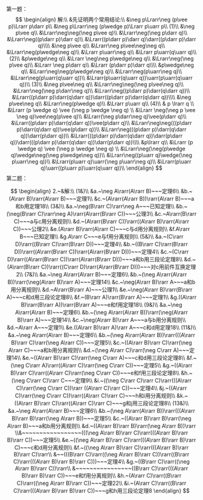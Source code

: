 第一题：
$$
\begin{align}
解:\\
&先证明两个常用结论:\\
&\neg p\Lrarr\neg (p\vee p)\Lrarr p\darr p\\
&\neg p\Lrarr\neg (p\wedge p)\Lrarr p\uarr p\\
(1)\\
&\neg p\vee q\\
&\Lrarr\neg\neg(\neg p\vee q)\\
&\Lrarr\neg(\neg p\darr q)\\
&\Lrarr\neg((p\darr p)\darr q)\\
&\Lrarr((p\darr p)\darr q)\darr((p\darr p)\darr q)\\\\
&\neg p\vee q\\
&\Lrarr\neg p\vee\neg\neg q\\
&\Lrarr\neg(p\wedge\neg q)\\
&\Lrarr p\uarr\neg q\\
&\Lrarr p\uarr(q\uarr q)\\
(2)\\
&p\wedge\neg q\\
&\Lrarr \neg\neg p\wedge\neg q\\
&\Lrarr\neg(\neg p\vee q)\\
&\Lrarr \neg p\darr q\\
&\Lrarr (p\darr p)\darr q\\\\
&p\wedge\neg q\\
&\Lrarr\neg\neg(p\wedge\neg q)\\
&\Lrarr\neg(p\uarr\neg q)\\
&\Lrarr\neg(p\uarr(q\uarr q))\\
&\Lrarr(p\uarr(q\uarr q))\uarr(p\uarr(q\uarr q))\\
(3)\\
&\neg p\vee\neg q\\
&\Lrarr\neg\neg(\neg p\vee\neg q)\\
&\Lrarr\neg(\neg p\darr\neg q)\\
&\Lrarr\neg((p\darr p)\darr(q\darr q))\\
&\Lrarr((p\darr p)\darr(q\darr q))\darr((p\darr p)\darr(q\darr q))\\\\
&\neg p\vee\neg q\\
&\Lrarr\neg(p\wedge q)\\
&\Lrarr p\uarr q\\
(4)\\
& p \lrarr q \\
&\Lrarr (p \wedge q) \vee (\neg p \wedge \neg q) \\
&\Lrarr \neg(\neg p \vee \neg q)\vee\neg(p\vee q)\\
&\Lrarr(\neg p\darr\neg q)\vee(p\darr q)\\
&\Lrarr((p\darr p)\darr(q\darr q))\vee(p\darr q)\\
&\Lrarr\neg\neg(((p\darr p)\darr(q\darr q))\vee(p\darr q))\\
&\Lrarr\neg(((p\darr p)\darr(q\darr q))\darr(p\darr q))\\
&\Lrarr(((p\darr p)\darr(q\darr q))\darr(p\darr q))\darr(((p\darr p)\darr(q\darr q))\darr(p\darr q))\\\\
&p\lrarr q\\
&\Lrarr (p \wedge q) \vee (\neg p \wedge \neg q) \\
&\Lrarr\neg(\neg(p\wedge q)\wedge\neg(\neg p\wedge\neg q))\\
&\Lrarr\neg((p\uarr q)\wedge(\neg p\uarr\neg q))\\
&\Lrarr(p\uarr q)\uarr(\neg p\uarr\neg q)\\
&\Lrarr(p\uarr q)\uarr((p\uarr p)\uarr(q\uarr q))\\
\end{align}
$$
第二题：

$$
\begin{align}
2.~&解:\\
(1&)\\
&a.~\neg A\rarr(A\rarr B)~~~定理6\\
&b.~(A\rarr B)\rarr(A\rarr B)~~~定理1\\
&c.~(A\rarr(A\rarr B))\rarr(A\rarr B)~~~a和b用定理18\\
(3&)\\
&a.~\neg(B\rarr C)\rarr\neg A~~~已知定理\\
&b.~(\neg(B\rarr C)\rarr\neg A)\rarr(A\rarr(B\rarr C))~~~公理3\\
&c.~A\rarr(B\rarr C)~~~a与c用分离规则\\
&d.~(A\rarr(B\rarr C))\rarr((A\rarr B)\rarr(A\rarr C))~~~公理2\\
&e.(A\rarr B)\rarr(A\rarr C)~~~c与d用分离规则\\
&f.A\rarr B~~~已知定理\\
&g.A\rarr C~~~e与f用分离规则\\
(5&)\\
&a.~(C\rarr D)\rarr((B\rarr C)\rarr(B\rarr D))~~~定理4\\
&b.~((B\rarr C)\rarr(B\rarr D))\rarr((A\rarr(B\rarr C))\rarr(A\rarr(B\rarr D)))~~~定理4\\
&c.~(C\rarr D)\rarr((A\rarr(B\rarr C))\rarr(A\rarr(B\rarr D)))~~~a和b用三段论定理8\\
&d.~(A\rarr(B\rarr C))\rarr((C\rarr D)\rarr(A\rarr(B\rarr D)))~~~对c用前件互换定理2\\
(7&)\\
&a.~\neg A\rarr(A\rarr B)~~~定理6\\
&b.~(\neg A\rarr(A\rarr B))\rarr(\neg(A\rarr B)\rarr A)~~~定理14\\
&c.~\neg(A\rarr B)\rarr A~~~a和b用分离规则\\
&d.~A\rarr(B\rarr A)~~~公理1\\
&e.~\neg(A\rarr B)\rarr(B\rarr A)~~~c和d用三段论定理8\\
&f.~(B\rarr A)\rarr(B\rarr A)~~~定理1\\
&g.((A\rarr B)\rarr(B\rarr A))\rarr(B\rarr A)~~~e和f用定理18\\
(9&)\\
&a.~\neg A\rarr(A\rarr B)~~~定理6\\
&b.~(\neg A\rarr(A\rarr B))\rarr(\neg(A\rarr B)\rarr A)~~~定理14\\
&c.~\neg(A\rarr B)\rarr A~~~a与b用分离规则\\
&d.~A\rarr A~~~定理1\\
&e.((A\rarr B)\rarr A)\rarr A~~~c和d用定理18\\
(11&)\\
&a.~\neg A\rarr(A\rarr B)~~~定理6\\
&b.~(\neg A\rarr(A\rarr B))\rarr(((A\rarr B)\rarr C)\rarr(\neg A\rarr C))~~~定理5\\
&c.~((A\rarr B)\rarr C)\rarr(\neg A\rarr C)~~~a和b用分离规则\\
&d.~(\neg A\rarr C)\rarr(\neg C\rarr A)~~~定理14\\
&e.~((A\rarr B)\rarr C)\rarr(\neg C\rarr A)~~~c和d用三段论定理8\\
&f.~(\neg C\rarr A)\rarr((A\rarr C)\rarr(\neg C\rarr C))~~~定理5\\
&g.~((A\rarr B)\rarr C)\rarr((A\rarr C)\rarr(\neg C\rarr C))~~~e和f用三段论定理8\\
&h.~(\neg C\rarr C)\rarr C~~~定理9\\
&i.~((\neg C\rarr C)\rarr C)\rarr(((A\rarr C)\rarr(\neg C\rarr C))\rarr ((A\rarr C)\rarr C))~~~定理4\\
&j.~((A\rarr C)\rarr(\neg C\rarr C))\rarr((A\rarr C)\rarr C)~~~h和i用分离规则\\
&k.~((A\rarr B)\rarr C)\rarr((A\rarr C)\rarr C)~~~g和j用三段论定理8\\
(13&)\\
&a.~\neg A\rarr(A\rarr B)~~~定理6\\
&b.~(\neg A\rarr(A\rarr B))\rarr(((A\rarr B)\rarr B)\rarr(\neg A\rarr B))~~~定理5\\
&c.~((A\rarr B)\rarr B)\rarr(\neg A\rarr B)~~~a和b用分离规则\\
&d.~((A\rarr B)\rarr B)\rarr(\neg A\rarr B))\rarr
	\\&~~~~~~~~~~~~~~~~~(((\neg A\rarr B)\rarr C)\rarr(((A\rarr B)\rarr B)\rarr C))~~~定理5\\
&e.~((\neg A\rarr B)\rarr C)\rarr(((A\rarr B)\rarr B)\rarr C)~~~c和d用分离规则\\
&f.~((\neg A\rarr B)\rarr C)\rarr(((A\rarr B)\rarr B)\rarr C)\rarr\\
	&~~(((B\rarr C)\rarr((\neg A\rarr B)\rarr C))\rarr((B\rarr C)\rarr(((A\rarr B)\rarr B)\rarr C)))~~~定理4\\
&g.~((B\rarr C)\rarr((\neg A\rarr B)\rarr C))\rarr\\
	&~~~~~~~~~~~~~~~~((B\rarr C)\rarr(((A\rarr B)\rarr B)\rarr C))~~~e和f用分离规则\\
&h.~(A\rarr C)\rarr((B\rarr C)\rarr((\neg A\rarr B)\rarr C))~~~定理22\\
&i.~(A\rarr C)\rarr((B\rarr C)\rarr(((A\rarr B)\rarr B)\rarr C))~~~g和h用三段论定理8
\end{align}
$$

